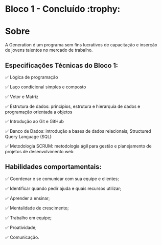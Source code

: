 <h1>Bloco 1 - Concluído :trophy: </h1>

<h1>Sobre </h1>
<p> A Generation é um programa sem fins lucrativos de capacitação e inserção de jovens talentos no mercado de trabalho. <p>


<h2> Especificações Técnicas do Bloco 1: </h2>
<p> ✅ Lógica de programação <p>
<p> ✅ Laço condicional simples e composto<p> 
<p> ✅ Vetor e Matriz <p>
<p> ✅ Estrutura de dados: princípios, estrutura e hierarquia de dados e programação orientada a objetos<p> 
<p> ✅ Introdução ao Git e GitHub<p> 
<p> ✅ Banco de Dados: introdução a bases de dados relacionais; Structured Query Language (SQL)<p> 
<p> ✅ Metodologia SCRUM: metodologia ágil para gestão e planejamento de projetos de desenvolvimento web<p> 

<h2> Habilidades comportamentais: </h2> 
<p> ✅ Coordenar e se comunicar com sua equipe e clientes;<p> 
<p> ✅ Identificar quando pedir ajuda e quais recursos utilizar;<p> 
<p> ✅ Aprender a ensinar;<p> 
<p> ✅ Mentalidade de crescimento;<p> 
<p> ✅ Trabalho em equipe;<p> 
<p> ✅ Proatividade;<p> 
<p> ✅ Comunicação.<p> 
